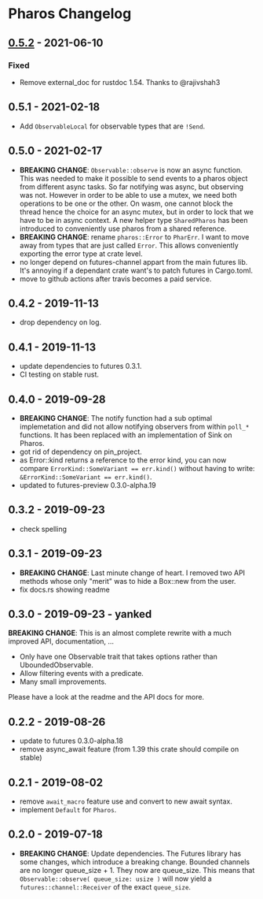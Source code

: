 # Pharos Changelog

## [0.5.2] - 2021-06-10

[0.5.2]: https://github.com/najamelan/async_executors/compare/0.5.1...0.5.2

### Fixed

  - Remove external_doc for rustdoc 1.54. Thanks to @rajivshah3


## 0.5.1 - 2021-02-18

- Add `ObservableLocal` for observable types that are `!Send`.

## 0.5.0 - 2021-02-17

- **BREAKING CHANGE**: `Observable::observe` is now an async function. This was needed to make it possible to send
  events to a pharos object from different async tasks. So far notifying was async, but observing was not. However
  in order to be able to use a mutex, we need both operations to be one or the other. On wasm, one cannot block the
  thread hence the choice for an async mutex, but in order to lock that we have to be in async context.
  A new helper type `SharedPharos` has been introduced to conveniently use pharos from a shared reference.
- **BREAKING CHANGE**: rename `pharos::Error` to `PharErr`. I want to move away from types that are just called `Error`.
  This allows conveniently exporting the error type at crate level.
- no longer depend on futures-channel appart from the main futures lib. It's annoying if a dependant crate
  want's to patch futures in Cargo.toml.
- move to github actions after travis becomes a paid service.

## 0.4.2 - 2019-11-13

- drop dependency on log.

## 0.4.1 - 2019-11-13

- update dependencies to futures 0.3.1.
- CI testing on stable rust.

## 0.4.0 - 2019-09-28

- **BREAKING CHANGE**: The notify function had a sub optimal implemetation and did not allow notifying observers
  from within `poll_*` functions. It has been replaced with an implementation of Sink on Pharos.
- got rid of dependency on pin_project.
- as Error::kind returns a reference to the error kind, you can now compare `ErrorKind::SomeVariant == err.kind()` without having to write: `&ErrorKind::SomeVariant == err.kind()`.
- updated to futures-preview 0.3.0-alpha.19

## 0.3.2 - 2019-09-23

- check spelling

## 0.3.1 - 2019-09-23

- **BREAKING CHANGE**: Last minute change of heart. I removed two API methods whose only "merit" was
to hide a Box::new from the user.
- fix docs.rs showing readme

## 0.3.0 - 2019-09-23 - yanked

**BREAKING CHANGE**: This is an almost complete rewrite with a much improved API, documentation, ...

- Only have one Observable trait that takes options rather than UboundedObservable.
- Allow filtering events with a predicate.
- Many small improvements.

Please have a look at the readme and the API docs for more.

## 0.2.2 - 2019-08-26

- update to futures 0.3.0-alpha.18
- remove async_await feature (from 1.39 this crate should compile on stable)

## 0.2.1 - 2019-08-02

- remove `await_macro` feature use and convert to new await syntax.
- implement `Default` for `Pharos`.


## 0.2.0 - 2019-07-18

- **BREAKING CHANGE**:  Update dependencies. The Futures library has some changes, which introduce a breaking change. Bounded channels are no longer queue_size + 1. They now are queue_size. This means that `Observable::observe( queue_size: usize )` will now yield a `futures::channel::Receiver` of the exact `queue_size`.
